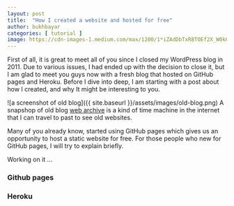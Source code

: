 ```yaml
---
layout: post
title:  "How I created a website and hosted for free"
author: bukhbayar
categories: [ tutorial ]
image: https://cdn-images-1.medium.com/max/1200/1*iZAdDbTxR8TOEf2X_W0kHA.jpeg
---
```


First of all, it is great to meet all of you since I closed my WordPress blog in 2011. Due to various issues, I had ended up with the decision to close it, but I am glad to meet you guys now with a fresh blog that hosted on GitHub pages and Heroku.
Before I dive into deep, I am starting with a post about how I created, and why It might be interesting to you. 

![a screenshot of old blog]({{ site.baseurl }}/assets/images/old-blog.png)
A snapshop of old blog
[web archive](http://web.archive.org) is a kind of time machine in the internet that I can travel to past to see old websites.

Many of you already know, started using GitHub pages which gives us an opportunity to host a static website for free. 
For those people who new for GitHub pages, I will try to explain briefly.



Working on it ...

### Github pages




### Heroku


